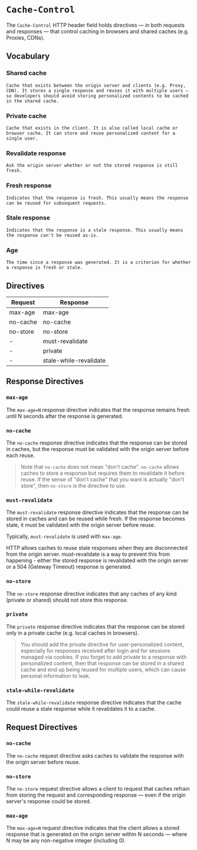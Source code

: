 # `Cache-Control`

The `Cache-Control` HTTP header field holds directives — in both requests and responses — that control caching in browsers and shared caches (e.g. Proxies, CDNs).

## Vocabulary

### Shared cache

    Cache that exists between the origin server and clients (e.g. Proxy, CDN). It stores a single response and reuses it with multiple users — so developers should avoid storing personalized contents to be cached in the shared cache.

### Private cache

    Cache that exists in the client. It is also called local cache or browser cache. It can store and reuse personalized content for a single user.

### Revalidate response

    Ask the origin server whether or not the stored response is still fresh.

### Fresh response

    Indicates that the response is fresh. This usually means the response can be reused for subsequent requests.

### Stale response

    Indicates that the response is a stale response. This usually means the response can't be reused as-is.

### Age

    The time since a response was generated. It is a criterion for whether a response is fresh or stale.

## Directives

| Request        | Response               |
| -------------- | ---------------------- |
| max-age        | max-age               |
| no-cache       | no-cache               |
| no-store       | no-store               |
| -              | must-revalidate        |
| -              | private                |
| -              | stale-while-revalidate |

## Response Directives

### `max-age`

The `max-age=N` response directive indicates that the response remains fresh until N seconds after the response is generated.

### `no-cache`

The `no-cache` response directive indicates that the response can be stored in caches, but the response must be validated with the origin server before each reuse.

> Note that `no-cache` does not mean "don't cache". `no-cache` allows caches to store a response but requires them to revalidate it before reuse. If the sense of "don't cache" that you want is actually "don't store", then `no-store` is the directive to use.

### `must-revalidate`

The `must-revalidate` response directive indicates that the response can be stored in caches and can be reused while fresh. If the response becomes stale, it must be validated with the origin server before reuse.

Typically, `must-revalidate` is used with `max-age`.

HTTP allows caches to reuse stale responses when they are disconnected from the origin server. must-revalidate is a way to prevent this from happening - either the stored response is revalidated with the origin server or a 504 (Gateway Timeout) response is generated.

### `no-store`

The `no-store` response directive indicates that any caches of any kind (private or shared) should not store this response.

### `private`

The `private` response directive indicates that the response can be stored only in a private cache (e.g. local caches in browsers).

> You should add the private directive for user-personalized content, especially for responses received after login and for sessions managed via cookies.
> If you forget to add private to a response with personalized content, then that response can be stored in a shared cache and end up being reused for multiple users, which can cause personal information to leak.

### `stale-while-revalidate`

The `stale-while-revalidate` response directive indicates that the cache could reuse a stale response while it revalidates it to a cache.

## Request Directives

### `no-cache`

The `no-cache` request directive asks caches to validate the response with the origin server before reuse.

### `no-store`

The `no-store` request directive allows a client to request that caches refrain from storing the request and corresponding response — even if the origin server's response could be stored.

### `max-age`

The `max-age=N` request directive indicates that the client allows a stored response that is generated on the origin server within N seconds — where N may be any non-negative integer (including 0).